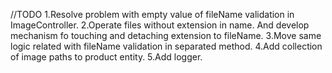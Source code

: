 //TODO
1.Resolve problem with empty value of fileName validation in ImageController.
2.Operate files without extension in name. And develop mechanism fo touching and detaching extension to fileName.
3.Move same logic related with fileName validation in separated method.
4.Add collection of image paths to product entity.
5.Add logger.